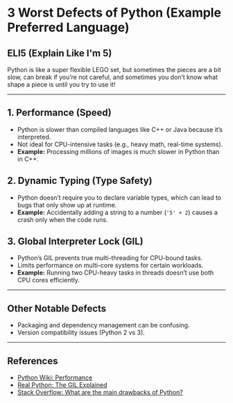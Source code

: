 # 3 Worst Defects of Python (Example Preferred Language)

## ELI5 (Explain Like I'm 5)
Python is like a super flexible LEGO set, but sometimes the pieces are a bit slow, can break if you’re not careful, and sometimes you don’t know what shape a piece is until you try to use it!

---

## 1. **Performance (Speed)**
- Python is slower than compiled languages like C++ or Java because it’s interpreted.
- Not ideal for CPU-intensive tasks (e.g., heavy math, real-time systems).
- **Example:** Processing millions of images is much slower in Python than in C++.

## 2. **Dynamic Typing (Type Safety)**
- Python doesn’t require you to declare variable types, which can lead to bugs that only show up at runtime.
- **Example:** Accidentally adding a string to a number (`'5' + 2`) causes a crash only when the code runs.

## 3. **Global Interpreter Lock (GIL)**
- Python’s GIL prevents true multi-threading for CPU-bound tasks.
- Limits performance on multi-core systems for certain workloads.
- **Example:** Running two CPU-heavy tasks in threads doesn’t use both CPU cores efficiently.

---

## Other Notable Defects
- Packaging and dependency management can be confusing.
- Version compatibility issues (Python 2 vs 3).

---

## References
- [Python Wiki: Performance](https://wiki.python.org/moin/PythonSpeed/PerformanceTips)
- [Real Python: The GIL Explained](https://realpython.com/python-gil/)
- [Stack Overflow: What are the main drawbacks of Python?](https://stackoverflow.com/questions/1136747/what-are-the-main-drawbacks-of-python) 